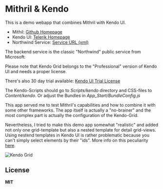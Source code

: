 Mithril & Kendo 
===============

This is a demo webapp that combines Mithril with Kendo UI.

* Mithil:   <a href="http://lhorie.github.io/mithril">Github Homepage</a>
* Kendo UI: <a href="http://www.telerik.com/kendo-ui1">Telerik Homepage</a>
* Northwind Service: <a href="http://services.odata.org/Northwind/Northwind.svc">Service URL (xml)</a>

The backend service is the classic "Northwind" public service from Microsoft:  

Please note that Kendo Grid belongs to the "Professional" version of Kendo UI and needs a proper license.

There's also 30 day trial available: <a href="http://www.telerik.com/download/kendo-ui">Kendo UI Trial License</a>

The Kendo-Scripts should go to *Scripts/kendo* directory and CSS-files to *Content/kendo*.
Or adjust the Bundles in *App_Start/BundleConfig.js*

This app served me to test Mithril's capabilities and how to combine it with some other frameworks.
The app itself is actually a "no-brainer" and the most complex part is actually the configuration of the Kendo-Grid.

Nevertheless, I tried to make this demo app somewhat "realistic" and added not only one grid-template but also a nested template for detail grid-views. 
Using nestend templates in Kendo UI is rather problematic because you can't simply select elements by their "ids". More info on this peculiarity <a href="http://blog.falafel.com/nested-templates-kendo-ui/">here</a>.

![Kendo Grid](http://f33.imgup.net/mithril8f2b.png "KendoGrid")

**License**
---------
**MIT**